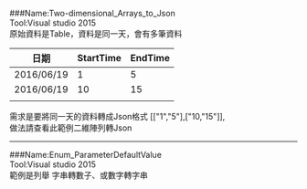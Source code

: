 ###Name:Two-dimensional_Arrays_to_Json    
Tool:Visual studio 2015  
原始資料是Table，資料是同一天，會有多筆資料    

| 日期       | StartTime | EndTime |
|------------|-----------|---------|
| 2016/06/19 | 1         | 5       |
| 2016/06/19 | 10        | 15      |
|            |           |         |
需求是要將同一天的資料轉成Json格式	[["1","5"],["10,"15"]],  
做法請查看此範例二維陣列轉Json  

---
###Name:Enum_ParameterDefaultValue  
Tool:Visual studio 2015  
範例是列舉 字串轉數子、或數字轉字串  
